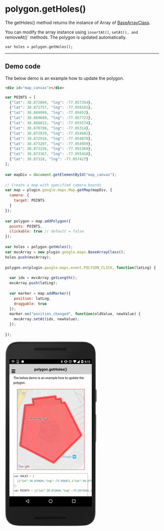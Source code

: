 # polygon.getHoles()


The getHoles() method returns the instance of Array of [BaseArrayClass](../../BaseArrayClass/README.md).

You can modify the array instance using `insertAt()`, `setAt(),
and `removeAt()` methods. The polygon is updated automatically.

```
var holes = polygon.getHoles();
```

------------------------------------------------------------------------------------------

## Demo code

The below demo is an example how to update the polygon.


```html
<div id="map_canvas"></div>
```

```js
var POINTS = [
  {"lat": 38.872804, "lng": -77.057354},
  {"lat": 38.872757, "lng": -77.058101},
  {"lat": 38.869999, "lng": -77.05852},
  {"lat": 38.869689, "lng": -77.057723},
  {"lat": 38.868822, "lng": -77.055574},
  {"lat": 38.870706, "lng": -77.05314},
  {"lat": 38.872939, "lng": -77.054602},
  {"lat": 38.872916, "lng": -77.054878},
  {"lat": 38.873207, "lng": -77.054959},
  {"lat": 38.873156, "lng": -77.055368},
  {"lat": 38.873367, "lng": -77.055418},
  {"lat": 38.87318, "lng": -77.057427}
];

var mapDiv = document.getElementById("map_canvas");

// Create a map with specified camera bounds
var map = plugin.google.maps.Map.getMap(mapDiv, {
  camera: {
    target: POINTS
  }
});

var polygon = map.addPolygon({
  points: POINTS,
  clickable: true // default = false
});

var holes = polygon.getHoles();
var mvcArray = new plugin.google.maps.BaseArrayClass();
holes.push(mvcArray);

polygon.on(plugin.google.maps.event.POLYGON_CLICK, function(latLng) {

  var idx = mvcArray.getLength();
  mvcArray.push(latLng);

  var marker = map.addMarker({
    position: latLng,
    draggable: true
  });
  marker.on("position_changed", function(oldValue, newValue) {
    mvcArray.setAt(idx, newValue);
  });

});

```

![](image.gif)
